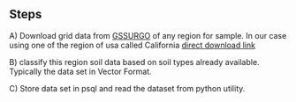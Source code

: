 ## Steps

A) Download grid data from [GSSURGO](https://www.nrcs.usda.gov/wps/portal/nrcs/detail/soils/home/?cid=nrcs142p2_053628) of any region for sample. In our case using one of the region of usa called California [direct download link](https://gdg.sc.egov.usda.gov/GDGHome_DirectDownLoad.aspx)</br>

B) classify this region soil data based on soil types already available. Typically the data set in Vector Format.</br>

C) Store data set in psql and read the dataset from python utility. 

